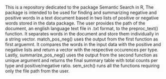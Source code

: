 This is a repository dedicated to the package Semantic Search in R, The package is
    intended to be used for finding and summarizing negative
    and positive words in a text document based in two lists of positive or negative
    words stored in the data package.
    The user provides the path of the document, an english language text file in
    .txt format, to the preproc_text() function. It separates words in the document
    and store them individually in a string vector.
    match_pos_neg() uses the output from the first function as first arguemnt. It
    compares the words in the input data with the positive and negative lists and
    return a vector with the respective occurences per type.
    Lastly, summarize_pos_neg() uses the output from the second function as unique
    argument and returns the final summary table with total counts per type and
    positive/negative ratio.
    sem_srch() runs all the functions requiring only the file path from the user.
